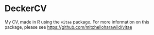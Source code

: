 # DeckerCV
My CV, made in R using the `vitae` package. For more information on this package, please see https://github.com/mitchelloharawild/vitae

